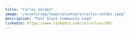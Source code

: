```yaml
---
title: "Carlos Valdez"
image: "/assets/img/team/volunteers/carlos-valdez.jpeg"
description: "Past Slack Community Lead"
linkedin: https://www.linkedin.com/in/carlosvr98/
---
```

